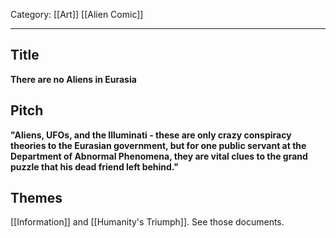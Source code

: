 Category: [[Art]] [[Alien Comic]]
___
## Title
**There are no Aliens in Eurasia**
## Pitch
**"Aliens, UFOs, and the Illuminati - these are only crazy conspiracy theories to the Eurasian government, but for one public servant at the Department of Abnormal Phenomena, they are vital clues to the grand puzzle that his dead friend left behind."** 
## Themes 
[[Information]] and [[Humanity's Triumph]]. See those documents. 

